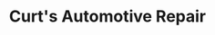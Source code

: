---
title: "Curt's Automotive Repair"
url: /gladstone/curts-automotive-repair/
shop: Autowerkstatt
---